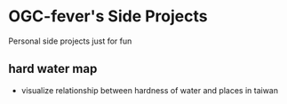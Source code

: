 # OGC-fever's Side Projects

Personal side projects just for fun

## hard water map
- visualize relationship between hardness of water and places in taiwan
